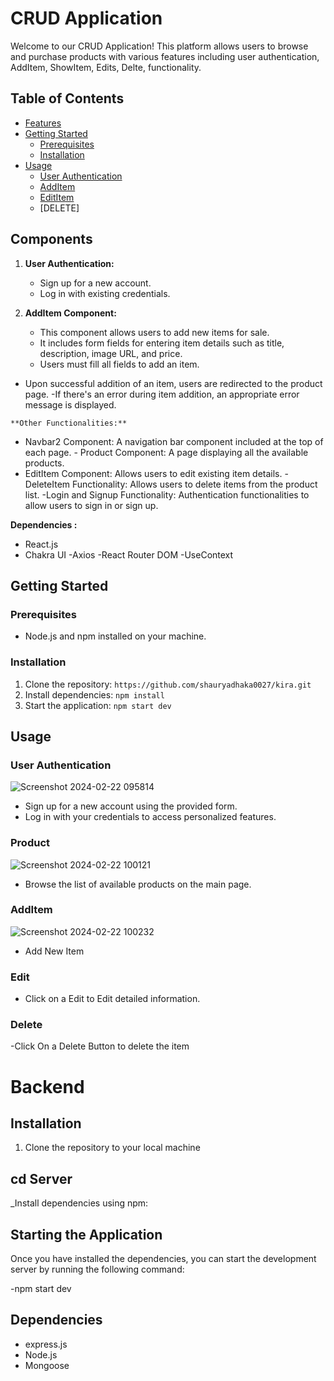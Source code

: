 # CRUD Application

Welcome to our CRUD Application! This platform allows users to browse and purchase products with various features including user authentication, AddItem, ShowItem, Edits, Delte, functionality.

## Table of Contents
- [Features](#features)
- [Getting Started](#getting-started)
  - [Prerequisites](#prerequisites)
  - [Installation](#installation)
- [Usage](#usage)
  - [User Authentication](#user-authentication)
  - [AddItem](#product-listing)
  - [EditItem](#Edit)
  - [DELETE]
  


## Components


1. **User Authentication:**
   - Sign up for a new account.
   - Log in with existing credentials.

2. **AddItem Component:**
   - This component allows users to add new items for sale.
   - It includes form fields for entering item details such as title, description, image URL, and price.
   - Users must fill all fields to add an item.
  -  Upon successful addition of an item, users are redirected to the product page.
   -If there's an error during item addition, an appropriate error message is displayed.
   

    **Other Functionalities:**
   - Navbar2 Component: A navigation bar component included at the top of each page.
    - Product Component: A page displaying all the available products.
   - EditItem Component: Allows users to edit existing item details.
   -DeleteItem Functionality: Allows users to delete items from the product list.
    -Login and Signup Functionality: Authentication functionalities to allow users to sign in or sign up.

 **Dependencies :**
   - React.js
   - Chakra UI
   -Axios
  -React Router DOM
  -UseContext



## Getting Started

### Prerequisites
- Node.js and npm installed on your machine.

### Installation
1. Clone the repository: `https://github.com/shauryadhaka0027/kira.git`
2. Install dependencies: `npm install`
3. Start the application: `npm start dev`

## Usage

### User Authentication
![Screenshot 2024-02-22 095814](https://github.com/shauryadhaka0027/cap_backend22/assets/138813918/9bc322e7-fc69-42cd-9978-fff58711eb36)
- Sign up for a new account using the provided form.
- Log in with your credentials to access personalized features.

### Product
![Screenshot 2024-02-22 100121](https://github.com/shauryadhaka0027/cap_backend22/assets/138813918/e051709e-b49e-4901-b87b-ff260057febf)
- Browse the list of available products on the main page.

### AddItem
![Screenshot 2024-02-22 100232](https://github.com/shauryadhaka0027/cap_backend22/assets/138813918/381a973b-e994-4a84-9ad0-293af6266e8e)

- Add New Item

### Edit

- Click on a Edit to Edit detailed information.

### Delete
 -Click On a Delete Button to delete the item
 



# Backend 


## Installation
1. Clone the repository to your local machine

## cd Server
_Install dependencies using npm:

## Starting the Application
Once you have installed the dependencies, you can start the development server by running the following command:

-npm start dev


## Dependencies
- express.js
- Node.js
- Mongoose
  



